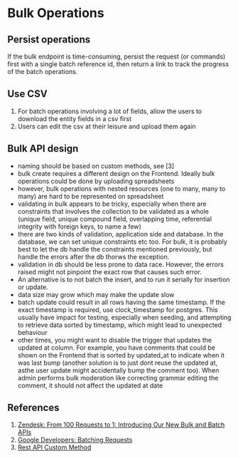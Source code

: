 # Bulk Operations

## Persist operations

If the bulk endpoint is time-consuming, persist the request (or commands) first with a single batch reference id, then return a link to track the progress of the batch operations. 

## Use CSV

1. For batch operations involving a lot of fields, allow the users to download the entity fields in a csv first
2. Users can edit the csv at their leisure and upload them again


## Bulk API design

- naming should be based on custom methods, see [3]
- bulk create requires a different design on the Frontend. Ideally bulk operations could be done by uploading spreadsheets
- however, bulk operations with nested resources (one to many, many to many) are hard to be represented on spreadsheet
- validating in bulk appears to be tricky, especially when there are constraints that involves the collection to be validated as a whole (unique field, unique compound field, overlapping time, referential integrity with foreign keys, to name a few)
- there are two kinds of validation, application side and database. In the database, we can set unique constraints etc too. For bulk, it is probably best to let the db handle the constraints mentioned previously, but handle the errors after the db thorws the exception. 
- validation in db should be less prone to data race. However, the errors raised might not pinpoint the exact row that causes such error. 
- An alternative is to not batch the insert, and to run it serially for insertion or update.
- data size may grow which may make the update slow
- batch update could result in all rows having the same timestamp. If the exact timestamp is required, use clock_timestamp for postgres. This usually have impact for testing, especially when seeding, and attempting to retrieve data sorted by timestamp, which might lead to unexpected behaviour
- other times, you might want to disable the trigger that updates the updated at column. For example, you have comments that could be shown on the Frontend that is sorted by updated_at to indicate when it was last bump (another solution is to just dont reuse the updated at, asthe user update might accidentally bump the comment too). When admin performs bulk moderation like correcting grammar editing the comment, it should not affect the updated at date

## References

1. [Zendesk: From 100 Requests to 1: Introducing Our New Bulk and Batch APIs](https://developerblog.zendesk.com/from-100-requests-to-1-introducing-our-new-bulk-and-batch-apis-a5bb294e2132)
2. [Google Developers: Batching Requests](https://developers.google.com/classroom/guides/batch)
3. [Rest API Custom Method](https://cloud.google.com/apis/design/custom_methods)
